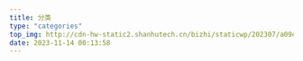 ```yaml
---
title: 分类
type: "categories"
top_img: http://cdn-hw-static2.shanhutech.cn/bizhi/staticwp/202307/a09e1526cf8c888ec708ac5b23b50db8--4003794194.jpg
date: 2023-11-14 00:13:58
---
```

